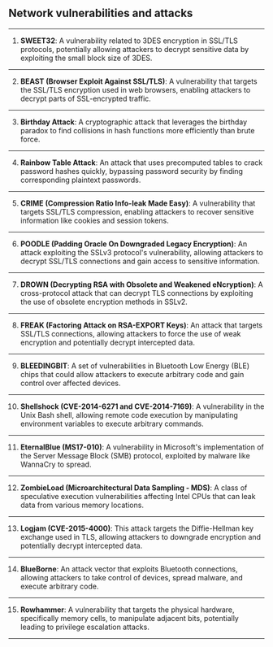 ## Network vulnerabilities and attacks
---

1. **SWEET32**:
   A vulnerability related to 3DES encryption in SSL/TLS protocols, potentially allowing attackers to decrypt sensitive data by exploiting the small block size of 3DES.
---
2. **BEAST (Browser Exploit Against SSL/TLS)**:
   A vulnerability that targets the SSL/TLS encryption used in web browsers, enabling attackers to decrypt parts of SSL-encrypted traffic.
---
3. **Birthday Attack**:
   A cryptographic attack that leverages the birthday paradox to find collisions in hash functions more efficiently than brute force.
---
4. **Rainbow Table Attack**:
   An attack that uses precomputed tables to crack password hashes quickly, bypassing password security by finding corresponding plaintext passwords.
---
5. **CRIME (Compression Ratio Info-leak Made Easy)**:
   A vulnerability that targets SSL/TLS compression, enabling attackers to recover sensitive information like cookies and session tokens.
---
6. **POODLE (Padding Oracle On Downgraded Legacy Encryption)**:
   An attack exploiting the SSLv3 protocol's vulnerability, allowing attackers to decrypt SSL/TLS connections and gain access to sensitive information.
---
7. **DROWN (Decrypting RSA with Obsolete and Weakened eNcryption)**:
   A cross-protocol attack that can decrypt TLS connections by exploiting the use of obsolete encryption methods in SSLv2.
---
8. **FREAK (Factoring Attack on RSA-EXPORT Keys)**:
   An attack that targets SSL/TLS connections, allowing attackers to force the use of weak encryption and potentially decrypt intercepted data.
---
9. **BLEEDINGBIT**:
   A set of vulnerabilities in Bluetooth Low Energy (BLE) chips that could allow attackers to execute arbitrary code and gain control over affected devices.
---
10. **Shellshock (CVE-2014-6271 and CVE-2014-7169)**:
    A vulnerability in the Unix Bash shell, allowing remote code execution by manipulating environment variables to execute arbitrary commands.
---
11. **EternalBlue (MS17-010)**:
    A vulnerability in Microsoft's implementation of the Server Message Block (SMB) protocol, exploited by malware like WannaCry to spread.
---
12. **ZombieLoad (Microarchitectural Data Sampling - MDS)**:
    A class of speculative execution vulnerabilities affecting Intel CPUs that can leak data from various memory locations.
---
13. **Logjam (CVE-2015-4000)**:
    This attack targets the Diffie-Hellman key exchange used in TLS, allowing attackers to downgrade encryption and potentially decrypt intercepted data.
---
14. **BlueBorne**:
    An attack vector that exploits Bluetooth connections, allowing attackers to take control of devices, spread malware, and execute arbitrary code.
---
15. **Rowhammer**:
    A vulnerability that targets the physical hardware, specifically memory cells, to manipulate adjacent bits, potentially leading to privilege escalation attacks.

----
